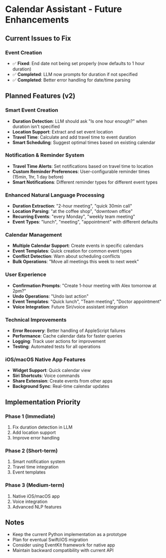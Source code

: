 # Calendar Assistant - Future Enhancements

## Current Issues to Fix

### Event Creation

- ✅ **Fixed**: End date not being set properly (now defaults to 1 hour duration)
- ✅ **Completed**: LLM now prompts for duration if not specified
- ✅ **Completed**: Better error handling for date/time parsing

## Planned Features (v2)

### Smart Event Creation

- **Duration Detection**: LLM should ask "Is one hour enough?" when duration isn't specified
- **Location Support**: Extract and set event location
- **Travel Time**: Calculate and add travel time to event duration
- **Smart Scheduling**: Suggest optimal times based on existing calendar

### Notification & Reminder System

- **Travel Time Alerts**: Set notifications based on travel time to location
- **Custom Reminder Preferences**: User-configurable reminder times (15min, 1hr, 1 day before)
- **Smart Notifications**: Different reminder types for different event types

### Enhanced Natural Language Processing

- **Duration Extraction**: "2-hour meeting", "quick 30min call"
- **Location Parsing**: "at the coffee shop", "downtown office"
- **Recurring Events**: "every Monday", "weekly team meeting"
- **Event Types**: "lunch", "meeting", "appointment" with different defaults

### Calendar Management

- **Multiple Calendar Support**: Create events in specific calendars
- **Event Templates**: Quick creation for common event types
- **Conflict Detection**: Warn about scheduling conflicts
- **Bulk Operations**: "Move all meetings this week to next week"

### User Experience

- **Confirmation Prompts**: "Create 1-hour meeting with Alex tomorrow at 2pm?"
- **Undo Operations**: "Undo last action"
- **Event Templates**: "Quick lunch", "Team meeting", "Doctor appointment"
- **Voice Integration**: Future Siri/voice assistant integration

### Technical Improvements

- **Error Recovery**: Better handling of AppleScript failures
- **Performance**: Cache calendar data for faster queries
- **Logging**: Track user actions for improvement
- **Testing**: Automated tests for all operations

### iOS/macOS Native App Features

- **Widget Support**: Quick calendar view
- **Siri Shortcuts**: Voice commands
- **Share Extension**: Create events from other apps
- **Background Sync**: Real-time calendar updates

## Implementation Priority

### Phase 1 (Immediate)

1. Fix duration detection in LLM
2. Add location support
3. Improve error handling

### Phase 2 (Short-term)

1. Smart notification system
2. Travel time integration
3. Event templates

### Phase 3 (Medium-term)

1. Native iOS/macOS app
2. Voice integration
3. Advanced NLP features

## Notes

- Keep the current Python implementation as a prototype
- Plan for eventual Swift/iOS migration
- Consider using EventKit framework for native app
- Maintain backward compatibility with current API
